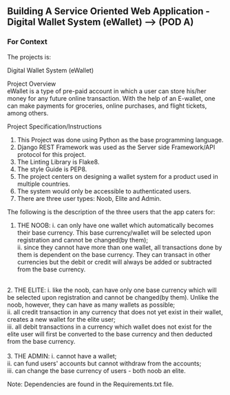 ## Building A Service Oriented Web Application - Digital Wallet System (eWallet) --> (POD A)

### For Context

The projects is:

Digital Wallet System (eWallet)

Project Overview<br>
eWallet is a type of pre-paid account in which a user can store his/her money for any future
online transaction. With the help of an E-wallet, one can make payments for groceries, online
purchases, and flight tickets, among others.

Project Specification/Instructions
1. This Project was done using Python as the base programming language.
2. Django REST Framework was used as the Server side Framework/API protocol for this project.
3. The Linting Library is Flake8.
4. The style Guide is PEP8.
5. The project centers on designing a wallet system for a product used in multiple countries.
6. The system would only be accessible to authenticated users.
7. There are three user types: Noob, Elite and Admin.

The following is the description of the three users that the app caters for:

1. THE NOOB:
i. can only have one wallet which automatically becomes their base currency. This base currency/wallet
will be selected upon registration and cannot be changed(by them);<br>
ii. since they cannot have more than one wallet, all transactions done by them is dependent on the base
currency. They can transact in other currencies but the debit or credit will always be added or
subtracted from the base currency.<br>
<br>
2. THE ELITE:
i. like the noob, can have only one base currency which will be selected upon registration and cannot
be changed(by them). Unlike the noob, however, they can have as many wallets as possible;<br>
ii. all credit transaction in any currency that does not yet exist in their wallet, creates a
new wallet for the elite user;<br>
iii. all debit transactions in a currency which wallet does not exist for the elite user will first be
converted to the base currency and then deducted from the base currency.<br>
<br>
3. THE ADMIN:
i. cannot have a wallet;<br>
ii. can fund users' accounts but cannot withdraw from the accounts;<br>
iii. can change the base currency of users - both noob an elite.<br>


Note: Dependencies are found in the Requirements.txt file.
